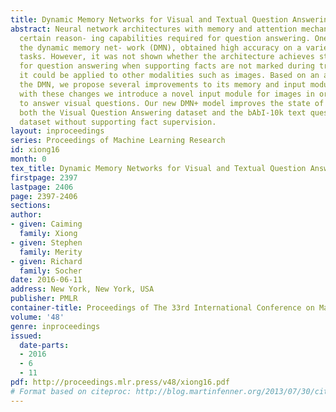 ```yaml
---
title: Dynamic Memory Networks for Visual and Textual Question Answering
abstract: Neural network architectures with memory and attention mechanisms exhibit
  certain reason- ing capabilities required for question answering. One such architecture,
  the dynamic memory net- work (DMN), obtained high accuracy on a variety of language
  tasks. However, it was not shown whether the architecture achieves strong results
  for question answering when supporting facts are not marked during training or whether
  it could be applied to other modalities such as images. Based on an analysis of
  the DMN, we propose several improvements to its memory and input modules. Together
  with these changes we introduce a novel input module for images in order to be able
  to answer visual questions. Our new DMN+ model improves the state of the art on
  both the Visual Question Answering dataset and the bAbI-10k text question-answering
  dataset without supporting fact supervision.
layout: inproceedings
series: Proceedings of Machine Learning Research
id: xiong16
month: 0
tex_title: Dynamic Memory Networks for Visual and Textual Question Answering
firstpage: 2397
lastpage: 2406
page: 2397-2406
sections: 
author:
- given: Caiming
  family: Xiong
- given: Stephen
  family: Merity
- given: Richard
  family: Socher
date: 2016-06-11
address: New York, New York, USA
publisher: PMLR
container-title: Proceedings of The 33rd International Conference on Machine Learning
volume: '48'
genre: inproceedings
issued:
  date-parts:
  - 2016
  - 6
  - 11
pdf: http://proceedings.mlr.press/v48/xiong16.pdf
# Format based on citeproc: http://blog.martinfenner.org/2013/07/30/citeproc-yaml-for-bibliographies/
---
```

